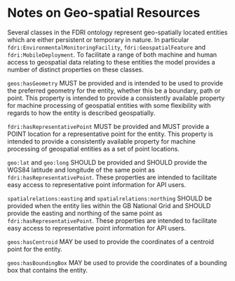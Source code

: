# Notes on Geo-spatial Resources

Several classes in the FDRI ontology represent geo-spatially located entities which are either persistent or temporary in nature. In particular `fdri:EnvironmentalMonitoringFacility`, `fdri:GeospatialFeature` and `fdri:MobileDeployment`. To facilitate a range of both machine and human access to geospatial data relating to these entities the model provides a number of distinct properties on these classes.

`geos:hasGeometry` MUST be provided and is intended to be used to provide the preferred geometry for the entity, whether this be a boundary, path or point. This property is intended to provide a consistently available property for machine processing of geospatial entities with some flexibility with regards to how the entity is described geospatially.

`fdri:hasRepresentativePoint` MUST be provided and MUST provide a POINT location for a representative point for the entity. This property is intended to provide a consistently available property for machine processing of geospatial entities as a set of point locations.

`geo:lat` and `geo:long` SHOULD be provided and SHOULD provide the WGS84 latitude and longitude of the same point as `fdri:hasRepresentativePoint`. These properties are intended to facilitate easy access to representative point information for API users.

`spatialrelations:easting` and `spatialrelations:northing` SHOULD be provided when the entity lies within the GB National Grid and SHOULD provide the easting and northing of the same point as `fdri:hasRepresentativePoint`. These properties are intended to facilitate easy access to representative point information for API users.

`geos:hasCentroid` MAY be used to provide the coordinates of a centroid point for the entity.

`geos:hasBoundingBox` MAY be used to provide the coordinates of a bounding box that contains the entity.

